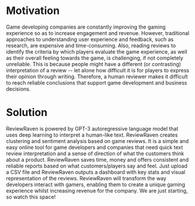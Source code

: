 # Motivation
Game developing companies are constantly improving the gaming experience so as to increase engagement and revenue.
However, traditional approaches to understanding user experience and feedback, such as research, are expensive and time-consuming. Also, reading reviews to identify the criteria by which players evaluate the game experience, as well as their overall feeling towards the game, is challenging, if not completely unreliable. This is because people might have a different (or contrasting) interpretation of a review -- let alone how difficult it is for players to express their opinion through writing. Therefore, a human reviewer makes it difficult to reach reliable conclusions that support game development and business decisions.
# Solution
ReviewRaven is powered by GPT-3 autoregressive language model that uses deep learning to interpret a human-like text. ReviewRaven creates clustering and sentiment analysis based on game reviews. It is a simple and easy online tool for game developers and companies that need quick text review interpretation and a sense of direction of what the customers think about a product. ReviewRaven saves time, money and offers consistent and reliable reports based on what customers/players say and feel.
Just upload a CSV file and ReviewRaven outputs a dashboard with key stats and visual representation of the reviews. ReviewRaven will transform the way developers interact with gamers, enabling them to create a unique gaming experience whilst increasing revenue for the company.
We are just starting, so watch this space!